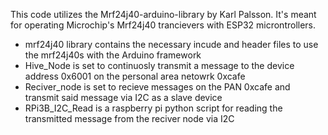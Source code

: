 This code utilizes the Mrf24j40-arduino-library by Karl Palsson. It's meant for operating Microchip's Mrf24j40 trancievers with ESP32 microntrollers.
  - mrf24j40 library contains the necessary incude and header files to use the mrf24j40s with the Arduino framework
  - Hive_Node is set to continuosly transmit a message to the device address 0x6001 on the personal area netowrk 0xcafe
  - Reciver_node is set to recieve messages on the PAN 0xcafe and transmit said message via I2C as a slave device
  - RPi3B_I2C_Read is a raspberry pi python script for reading the transmitted message from the reciver node via I2C
